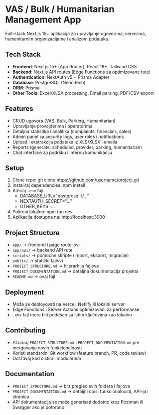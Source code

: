 # VAS / Bulk / Humanitarian Management App
Full-stack Next.js 15+ aplikacija za upravljanje ugovorima, servisima, humanitarnim organizacijama i analizom podataka.
## Tech Stack
- **Frontend**: Next.js 15+ (App Router), React 18+, Tailwind CSS
- **Backend**: Next.js API routes (Edge Functions za optimizovane rute)
- **Authentication**: NextAuth v5 + Prisma Adapter
- **Database**: PostgreSQL (Neon.tech)
- **ORM**: Prisma
- **Other Tools**: Excel/XLSX processing, Email parsing, PDF/CSV export
## Features
- CRUD ugovora (VAS, Bulk, Parking, Humanitarian)
- Upravljanje provajderima i operatorima
- Detaljna statistika i analitika (complaints, financials, sales)
- Admin panel sa security logs, user roles i notifications
- Upload i ekstrakcija podataka iz XLS/XLSX i emaila
- Reports (generate, scheduled, provider, parking, humanitarian)
- Chat interface za podršku i internu komunikaciju
## Setup

1. Clone repo:
   git clone https://github.com/username/project.git
2. Instaliraj dependencies:
   npm install
3. Kreiraj `.env` fajl:
   - DATABASE_URL="postgresql://..."
   - NEXTAUTH_SECRET="..."
   - OTHER_KEYS=...
4. Pokreni lokalno:
   npm run dev
5. Aplikacija dostupna na:
   http://localhost:3000

## Project Structure
- `app/` → frontend i page route-ovi
- `app/api/` → backend API rute
- `scripts/` → pomoćne skripte (import, eksport, migracije)
- `public/` → statički fajlovi
- `PROJECT_STRUCTURE.md` → hijerarhija fajlova
- `PROJECT_DOCUMENTATION.md` → detaljna dokumentacija projekta
- `README.md` → ovaj fajl

## Deployment
- Može se deployovati na Vercel, Netlify ili lokalni server
- Edge Functions i Server Actions optimizovani za performanse
- `.env` fajl mora biti podešen sa istim ključevima kao lokalno

## Contributing
- Ažuriraj `PROJECT_STRUCTURE.md` i `PROJECT_DOCUMENTATION.md` pre mergovanja novih funkcionalnosti
- Koristi standardni Git workflow (feature branch, PR, code review)
- Održavaj kod čistim i modularnim

## Documentation
- `PROJECT_STRUCTURE.md` → brz pregled svih foldera i fajlova
- `PROJECT_DOCUMENTATION.md` → detaljni opisi funkcionalnosti, API-ja i stranica
- API dokumentacija se može generisati dodatno kroz Postman ili Swagger ako je potrebno
